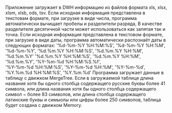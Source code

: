 Приложение загружает в DWH информацию из файлов формата 
xls, xlsx, xlsm, xlsb, ods, tsv.
Если исходная информация представлена в текстовам формате, 
при загрузке в виде числа, программа автоматически вычищает
пробелы и разделители разряда, В качестве разделителя 
десятичной части может использоваться как запятая так и точка.
Если исходная информация представлена в текстовом формате,
при загрузке в виде даты, программа автоматически распознаёт 
даты в следующих форматах:
'%d-%m-%Y %H:%M:%S',
'%d-%m-%Y %H:%M',
'%d-%m-%Y',
'%d.%m.%Y %H:%M:%S',
'%d.%m.%Y %H:%M',
'%d.%m.%Y'
'%d.%m.%Y %H:%M:%S',
'%d.%m.%Y %H:%M',
'%d.%m.%Y',
'%Y-%m-%d %H:%M:%S.%f',                    
'%Y-%m-%d %H:%M:%S',
'%Y-%m-%d %H:%M',
'%Y-%m-%d',
'%Y.%m.%d %H:%M:%S',
'%Y.%m.%d' 
Программа загружает данные в таблицу с движком MergeTree.
Если в загружаемой таблице длина названия хотя бы одного столбца 
содержащего русские буквы более 41 символа,
или длина названия хотя бы одного столбца содержащего символ ~
более 83 символов,
или длина столбца содержащего латинские буквы и симыолы или 
цифры более 250 символов,
таблица будет создана с движком Memory.